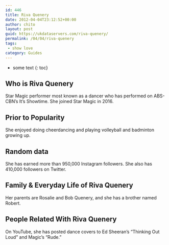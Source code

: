 ```yaml
---
id: 446
title: Riva Quenery
date: 2012-04-04T23:12:52+00:00
author: chito
layout: post
guid: https://ukdataservers.com/riva-quenery/
permalink: /04/04/riva-quenery
tags:
 - show love
category: Guides
---
```


* some text
{: toc}


## Who is  Riva Quenery
                  
                  
                  
Star Magic performer most known as a dancer who has performed on ABS-CBN&#8217;s It&#8217;s Showtime. She joined Star Magic in 2016.
                  
                
                
                
## Prior to Popularity 
                  
                  
                  
She enjoyed doing cheerdancing and playing volleyball and badminton growing up.
                  
                
                
                
## Random data 
                  
                  
                  
She has earned more than 950,000 Instagram followers. She also has 410,000 followers on Twitter.
                  
                
                
                
## Family & Everyday Life of Riva Quenery
                  
                  
                  
Her parents are Rosalie and Bob Quenery, and she has a brother named Robert.
                  
                
                
                
## People Related With  Riva Quenery
                  
                  
                  
On YouTube, she has posted dance covers to Ed Sheeran&#8217;s &#8220;Thinking Out Loud&#8221; and Magic&#8217;s &#8220;Rude.&#8221;
                  
                
              
            
          
          
          
    
    
  
